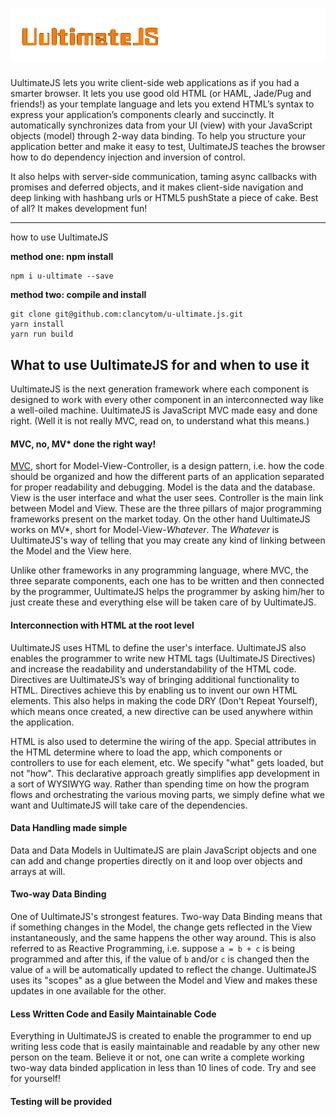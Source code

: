  
![UultimateJS](https://github.com/clancytom/u-ultimate.js/blob/develop/images/uultimate-logo.png)
=========

UultimateJS lets you write client-side web applications as if you had a smarter browser.  It lets you
use good old HTML (or HAML, Jade/Pug and friends!) as your template language and lets you extend HTML’s
syntax to express your application’s components clearly and succinctly.  It automatically
synchronizes data from your UI (view) with your JavaScript objects (model) through 2-way data
binding. To help you structure your application better and make it easy to test, UultimateJS teaches
the browser how to do dependency injection and inversion of control.

It also helps with server-side communication, taming async callbacks with promises and deferred objects,
and it makes client-side navigation and deep linking with hashbang urls or HTML5 pushState a
piece of cake. Best of all? It makes development fun!

---

how to use UultimateJS

**method one: npm install**
```shell
npm i u-ultimate --save
```

**method two: compile and install**
```shell
git clone git@github.com:clancytom/u-ultimate.js.git
yarn install
yarn run build
```

What to use UultimateJS for and when to use it
---------
UultimateJS is the next generation framework where each component is designed to work with every other
component in an interconnected way like a well-oiled machine. UultimateJS is JavaScript MVC made easy
and done right. (Well it is not really MVC, read on, to understand what this means.)

#### MVC, no, MV* done the right way!
[MVC](https://en.wikipedia.org/wiki/Model%E2%80%93view%E2%80%93controller), short for
Model-View-Controller, is a design pattern, i.e. how the code should be organized and how the
different parts of an application separated for proper readability and debugging. Model is the data
and the database. View is the user interface and what the user sees. Controller is the main link
between Model and View. These are the three pillars of major programming frameworks present on the
market today. On the other hand UultimateJS works on MV*, short for Model-View-_Whatever_. The
_Whatever_ is UultimateJS's way of telling that you may create any kind of linking between the Model
and the View here.

Unlike other frameworks in any programming language, where MVC, the three separate components, each
one has to be written and then connected by the programmer, UultimateJS helps the programmer by asking
him/her to just create these and everything else will be taken care of by UultimateJS.

#### Interconnection with HTML at the root level
UultimateJS uses HTML to define the user's interface. UultimateJS also enables the programmer to write
new HTML tags (UultimateJS Directives) and increase the readability and understandability of the HTML
code. Directives are UultimateJS’s way of bringing additional functionality to HTML. Directives
achieve this by enabling us to invent our own HTML elements. This also helps in making the code DRY
(Don't Repeat Yourself), which means once created, a new directive can be used anywhere within the
application.

HTML is also used to determine the wiring of the app. Special attributes in the HTML determine where
to load the app, which components or controllers to use for each element, etc. We specify "what"
gets loaded, but not "how". This declarative approach greatly simplifies app development in a sort
of WYSIWYG way. Rather than spending time on how the program flows and orchestrating the various
moving parts, we simply define what we want and UultimateJS will take care of the dependencies.

#### Data Handling made simple
Data and Data Models in UultimateJS are plain JavaScript objects and one can add and change properties
directly on it and loop over objects and arrays at will.

#### Two-way Data Binding
One of UultimateJS's strongest features. Two-way Data Binding means that if something changes in the
Model, the change gets reflected in the View instantaneously, and the same happens the other way
around. This is also referred to as Reactive Programming, i.e. suppose `a = b + c` is being
programmed and after this, if the value of `b` and/or `c` is changed then the value of `a` will be
automatically updated to reflect the change. UultimateJS uses its "scopes" as a glue between the Model
and View and makes these updates in one available for the other.

#### Less Written Code and Easily Maintainable Code
Everything in UultimateJS is created to enable the programmer to end up writing less code that is
easily maintainable and readable by any other new person on the team. Believe it or not, one can
write a complete working two-way data binded application in less than 10 lines of code. Try and see
for yourself!

#### Testing will be provided
